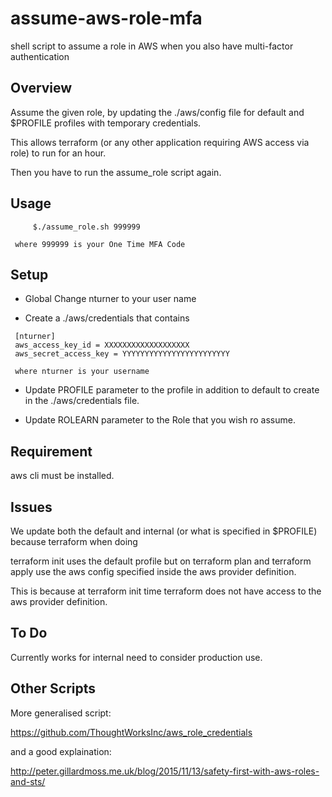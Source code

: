 # assume-aws-role-mfa

shell script to assume a role in AWS when you also have multi-factor authentication

## Overview

Assume the given role, by updating the ./aws/config file for default and $PROFILE profiles with temporary credentials.

This allows terraform (or any other application requiring AWS access via role) to run for an hour.

Then you have to run the assume_role script again.


## Usage
```
     $./assume_role.sh 999999

 where 999999 is your One Time MFA Code
```
## Setup

* Global Change nturner to your user name

* Create a ./aws/credentials that contains
```
 [nturner]
 aws_access_key_id = XXXXXXXXXXXXXXXXXXX
 aws_secret_access_key = YYYYYYYYYYYYYYYYYYYYYYYY

 where nturner is your username
```
* Update PROFILE parameter to the profile in addition to default to create in the ./aws/credentials file.

* Update ROLEARN parameter to the Role that you wish ro assume.

## Requirement

aws cli must be installed.

## Issues

We update both the default and internal (or what is specified in $PROFILE) because terraform when doing

terraform init uses the default profile but on terraform plan and terraform apply use the aws config specified inside the aws provider definition.

This is because at terraform init time terraform does not have access to the aws provider definition.


## To Do

Currently works for internal need to consider production use.

## Other Scripts

More generalised script: 

https://github.com/ThoughtWorksInc/aws_role_credentials

and a good explaination: 

http://peter.gillardmoss.me.uk/blog/2015/11/13/safety-first-with-aws-roles-and-sts/

